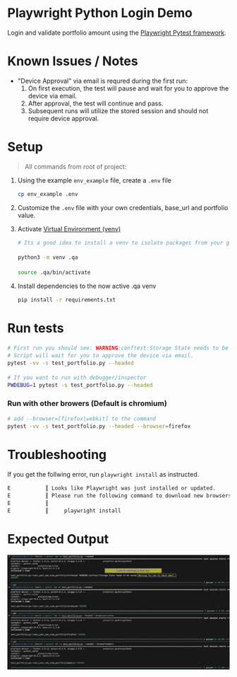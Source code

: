 # Playwright Python Login Demo
Login and validate portfolio amount using the [Playwright Pytest framework](https://playwright.dev/python/docs/intro).

# Known Issues / Notes
 - "Device Approval" via email is requred during the first run:
    1. On first execution, the test will pause and wait for you to approve the device via email.
    2. After approval, the test will continue and pass.
    3. Subsequent runs will utilize the stored session and should not require device approval.

# Setup

> All commands from root of project:

1. Using the example `env_example` file, create a `.env` file
    ```bash
    cp env_example .env
    ```
2. Customize the `.env` file with your own credentials, base_url and portfolio value.


1. Activate [Virtual Environment (venv)](https://packaging.python.org/guides/installing-using-pip-and-virtual-environments/)

    ```bash
    # Its a good idea to install a venv to isolate packages from your global python installation but this is not necessary on most machines.

    python3 -m venv .qa
    
    source .qa/bin/activate
    ```

1. Install dependencies to the now active .qa venv
    ```bash
    pip install -r requirements.txt
    ```
    
# Run tests

```bash
# First run you should see: WARNING:conftest:Storage State needs to be saved. Waiting for you to check email.
# Script will wait for you to approve the device via email.
pytest -vv -s test_portfolio.py --headed

# If you want to run with debugger/inspector    
PWDEBUG=1 pytest -s test_portfolio.py --headed
```

### Run with other browers (Default is chromium)
```bash
# add --browser=[firefox|webkit] to the command
pytest -vv -s test_portfolio.py --headed --browser=firefox
```


# Troubleshooting

If you get the follwing error, run `playwright install` as instructed.

```bash
E           ║ Looks like Playwright was just installed or updated.       ║
E           ║ Please run the following command to download new browsers: ║
E           ║                                                            ║
E           ║     playwright install    
```

# Expected Output
<a href="expected_output.png">
    <img src="expected_output.png" alt="Expected Output" width="600"/>
</a>